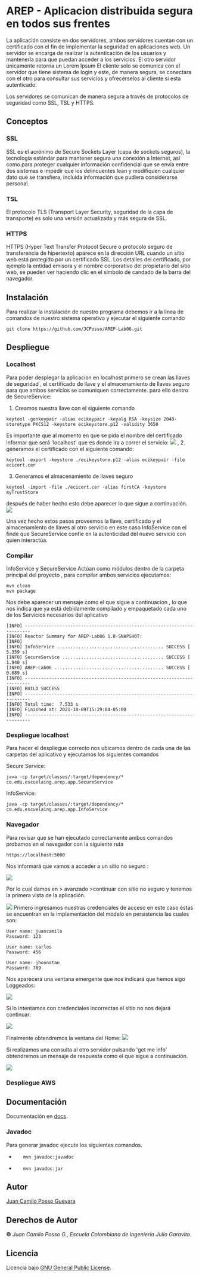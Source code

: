 # AREP - Aplicacion distribuida segura en todos sus frentes
La aplicación consiste en dos servidores, ambos servidores cuentan con un certificado con el fin de implementar la seguridad en aplicaciones web. Un servidor se encarga de realizar la autenticación de los usuarios y mantenerla para que puedan acceder a los servicios.
El otro servidor únicamente retorna un Lorem Ipsum
El cliente solo se comunica con el servidor que tiene sistema de login y este, de manera segura, se conectara con el otro para consultar sus servicios y ofrecérselos al cliente si esta autenticado.

Los servidores se comunican de manera segura a través de protocolos de seguridad como SSL, TSL y HTTPS.

## Conceptos

### SSL
SSL es el acrónimo de Secure Sockets Layer (capa de sockets seguros), la tecnología estándar para mantener segura una conexión a Internet, así como para proteger cualquier información confidencial que se envía entre dos sistemas e impedir que los delincuentes lean y modifiquen cualquier dato que se transfiera, incluida información que pudiera considerarse personal.

### TSL
El protocolo TLS (Transport Layer Security, seguridad de la capa de transporte) es solo una versión actualizada y más segura de SSL.

### HTTPS
HTTPS (Hyper Text Transfer Protocol Secure o protocolo seguro de transferencia de hipertexto) aparece en la dirección URL cuando un sitio web está protegido por un certificado SSL. Los detalles del certificado, por ejemplo la entidad emisora y el nombre corporativo del propietario del sitio web, se pueden ver haciendo clic en el símbolo de candado de la barra del navegador.

## Instalación
Para realizar la instalación de nuestro programa debemos ir a la linea de comandos de nuestro sistema operativo y ejecutar el siguiente comando
````
git clone https://github.com/JCPosso/AREP-Lab06.git
````
## Despliegue

### Localhost

Para poder desplegar la aplicacion en localhost primero se crean las llaves de seguridad , el certificado de llave y el almacenamiento de llaves seguro para que ambos servicios se comuniquen correctamente.
para ello dentro de SecureService:
1. Creamos nuestra llave con el siguiente comando
```
keytool -genkeypair -alias ecikeypair -keyalg RSA -keysize 2048-storetype PKCS12 -keystore ecikeystore.p12 -validity 3650
```
Es importante que al momento en que se pida el nombre del certificado informar que será 'localhost'  que es donde ira  a correr el servicio:
![](/img/localhostkeystore.png)
,
2. generamos el certificado con el siguiente comando:
```
keytool -export -keystore ./ecikeystore.p12 -alias ecikeypair -file ecicert.cer
```
3. Generamos el almacenamiento de llaves seguro
```
keytool -import -file ./ecicert.cer -alias firstCA -keystore myTrustStore
```
después de haber hecho esto debe aparecer lo que sigue a continuación.
![](/img/localhosttruekey.png)

Una vez hecho estos pasos proveemos la llave, certificado y el almacenamiento de llaves al otro servicio
en este caso InfoService con el finde que SecureService confíe en la autenticidad del nuevo servicio con quien interactúa.

### Compilar
InfoService y SecureService Actúan como módulos dentro de la carpeta principal del proyecto , para 
compilar ambos servicios ejecutamos:
```
mvn clean
mvn package
```
Nos debe aparecer un mensaje como el que sigue a continuacion , lo que nos indica que ya está debidamente compilado y
empaquetado cada uno de los Servicios necesarios del aplicativo
```
[INFO] ------------------------------------------------------------------------
[INFO] Reactor Summary for AREP-Lab06 1.0-SNAPSHOT:
[INFO] 
[INFO] InfoService ........................................ SUCCESS [  5.359 s]
[INFO] SecureService ...................................... SUCCESS [  1.940 s]
[INFO] AREP-Lab06 ......................................... SUCCESS [  0.089 s]
[INFO] ------------------------------------------------------------------------
[INFO] BUILD SUCCESS
[INFO] ------------------------------------------------------------------------
[INFO] Total time:  7.533 s
[INFO] Finished at: 2021-10-09T15:29:04-05:00
[INFO] ------------------------------------------------------------------------
```

### Despliegue localhost
Para hacer el despliegue correcto nos ubicamos dentro de cada una de las carpetas del aplicativo y ejecutamos los siguientes comandos

Secure Service:
```
java -cp target/classes/:target/dependency/* co.edu.escuelaing.arep.app.SecureService

```

InfoService:

```
java -cp target/classes/:target/dependency/* co.edu.escuelaing.arep.app.InfoService
```

### Navegador
Para revisar que se han ejecutado correctamente ambos comandos probamos en el navegador con la siguiente ruta
```
https://localhost:5000
```

Nos informará que vamos a acceder a un sitio no seguro :

![](/img/localhost-sitionoseguro.png)

Por lo cual damos en > avanzado >continuar con sitio no seguro y tenemos la primera vista de la aplicación.

![](/img/localhost-login.png)
Primero ingresamos nuestras credenciales de acceso en este caso éstas se encuentran en la implementación del modelo en persistencia las cuales son:

```
User name: juancamilo
Password: 123

User name: carlos
Password: 456

User name: jhonnatan
Password: 789
```

Nos aparecerá una ventana emergente que nos indicará que hemos sigo Loggeados:

![](/img/localhost-alert-login.png)

Si lo intentamos con credenciales incorrectas el sitio no nos dejará continuar:

![](/img/localhost-alert-login-wrong.png)

Finalmente obtendremos la ventana del Home:
![](/img/localhost-home.png)

Si realizamos una consulta al otro servidor  pulsando 'get me info' obtendremos un mensaje de  respuesta
como el que sigue a continuación.

![](/img/localhost-info.png)

### Despliegue AWS




## Documentación

Documentación en [docs](docs).

### Javadoc
Para generar javadoc ejecute los siguientes comandos.

*        mvn javadoc:javadoc
*        mvn javadoc:jar

## Autor
[Juan Camilo Posso Guevara](https://github.com/JCPosso)
## Derechos de Autor
**©** _Juan Camilo Posso G., Escuela Colombiana de Ingeniería Julio Garavito._
## Licencia
Licencia bajo  [GNU General Public License](https://github.com/JCPosso/AREP-Lab06/blob/master/LICENSE).
